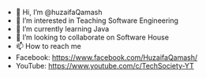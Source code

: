 - 👋 Hi, I’m @huzaifaQamash
- 👀 I’m interested in Teaching Software Engineering
- 🌱 I’m currently learning Java
- 💞️ I’m looking to collaborate on Software House
- 📫 How to reach me 
- Facebook: https://www.facebook.com/HuzaifaQamash/
- YouTube: https://www.youtube.com/c/TechSociety-YT

<!---
huzaifaQamash/huzaifaQamash is a ✨ special ✨ repository because its `README.md` (this file) appears on your GitHub profile.
You can click the Preview link to take a look at your changes.
--->
